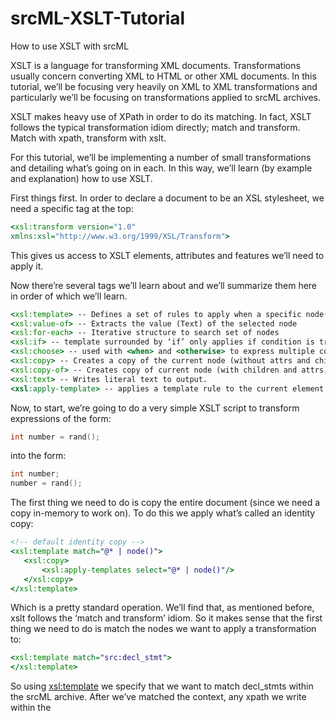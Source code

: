 # srcML-XSLT-Tutorial
How to use XSLT with srcML

XSLT is a language for transforming XML documents. Transformations usually concern converting XML to HTML or other XML documents. In this tutorial, we’ll be focusing very heavily on XML to XML transformations and particularly we’ll be focusing on transformations applied to srcML archives.

XSLT makes heavy use of XPath in order to do its matching. In fact, XSLT follows the typical transformation idiom directly; match and transform. Match with xpath, transform with xslt.

For this tutorial, we’ll be implementing a number of small transformations and detailing what’s going on in each. In this way, we’ll learn (by example and explanation) how to use XSLT.

First things first. In order to declare a document to be an XSL stylesheet, we need a specific tag at the top:

```xslt
<xsl:transform version="1.0"
xmlns:xsl="http://www.w3.org/1999/XSL/Transform">
```

This gives us access to XSLT elements, attributes and features we’ll need to apply it.

Now there’re several tags we’ll learn about and we’ll summarize them here in order of which we’ll learn.
```xslt
<xsl:template> -- Defines a set of rules to apply when a specific node(set of nodes) are matched.
<xsl:value-of> -- Extracts the value (Text) of the selected node
<xsl:for-each> -- Iterative structure to search set of nodes
<xsl:if> -- template surrounded by ‘if’ only applies if condition is true
<xsl:choose> -- used with <when> and <otherwise> to express multiple conditions
<xsl:copy> -- Creates a copy of the current node (without attrs and children)
<xsl:copy-of> -- Creates copy of current node (with children and attrs)
<xsl:text> -- Writes literal text to output.
<xsl:apply-template> -- applies a template rule to the current element or its children
```
Now, to start, we’re going to do a very simple XSLT script to transform expressions of the form:

```c++
int number = rand();
```
into the form:

```c++
int number;
number = rand();
```

The first thing we need to do is copy the entire document (since we need a copy in-memory to work on). To do this we apply what’s called an identity copy:

```xslt
<!-- default identity copy -->
<xsl:template match="@* | node()">
   <xsl:copy>
       <xsl:apply-templates select="@* | node()"/>
   </xsl:copy>
</xsl:template>
```

Which is a pretty standard operation. We’ll find that, as mentioned before, xslt follows the ‘match and transform’ idiom. So it makes sense that the first thing we need to do is match the nodes we want to apply a transformation to:

```xslt
<xsl:template match="src:decl_stmt">
</xsl:template>
```

So using <xsl:template> we specify that we want to match decl_stmts within the srcML archive. After we’ve matched the context, any xpath we write within the <template> will now be built on top of this context (so we don’t need to rewrite it). Let’s get the name of the type next:

```xslt
<xsl:copy-of select="src:decl/src:type/src:name"/>
```

And now add a space between the type and the name of the variable

```xslt
<xsl:text> </xsl:text>
```

Next we add the name of the variable

```xslt
<xsl:copy-of select="src:decl/src:name"/>;
```

This finishes the first part of our transformation. Now the delcaration:

```c++
int number = rand();
```

Would be transformed into:

```c++
int number;
```

As a side note, this would all be copied without proper spacing going in front of the declaration… to copy the spaces properly, we require the xslt tokenize function. All in all, our code so far looks like this:

```xslt
<xsl:template match="src:decl_stmt[src:decl/src:init]">
<!-- Copy the declaration, without any part of the initialization -->
<xsl:text>
</xsl:text>
    <xsl:value-of select="str:tokenize(preceding-sibling::text(), $newline)[2]"/>
    <xsl:copy-of select="src:decl/src:type/src:name"/>
    <xsl:text> </xsl:text>
    <xsl:copy-of select="src:decl/src:name"/>;
```

Now we’re ready to copy the initialization:

```xslt
<xsl:variable name="ndecl">
        <xsl:value-of select="src:decl/src:name[1]"/>
        <xsl:value-of select="src:decl/src:init"/>;
</xsl:variable>
```

We also show off the use of xslt variables here. Now the variable contains the text found in both of these xpath expressions. Again, we need tokenize so that the line:

```xslt
number = rand()
```

is properly indented. Then we output the value of the variable “ndecl” and close the template

```xslt
<!-- Copy the generated try catch with the indentation of the original statement -->
    <xsl:value-of select="str:tokenize(preceding-sibling::text(), $newline)[2]"/>
    <xsl:value-of select="$ndecl"/>
 </xsl:template>
```

This completes our first transformation.

All in all, our code looks like this:

```xslt
<xsl:stylesheet
	xmlns:xsl="http://www.w3.org/1999/XSL/Transform"
	xmlns="http://www.sdml.info/srcML/src"
	xmlns:src="http://www.sdml.info/srcML/src"
	xmlns:cpp="http://www.sdml.info/srcML/cpp"
	xmlns:lit="http://www.sdml.info/srcML/literal"
	xmlns:op="http://www.sdml.info/srcML/operator"
	xmlns:type="http://www.sdml.info/srcML/modifier"
	xmlns:func="http://exslt.org/functions"
	xmlns:common="http://exslt.org/common"
	xmlns:str="http://exslt.org/strings"
	xmlns:set="http://exslt.org/sets"
        extension-element-prefixes="func"
	version="1.0">

	<xsl:include href="srcmltrans.xsl"/>
	<!-- default identity copy -->
	<xsl:template match="@*|node()">
		<xsl:copy>
	  	<xsl:apply-templates select="@*|node()"/>
		</xsl:copy>
	</xsl:template>

	<!--
    	Match declarations with a new operator in the declaration.
	-->

<xsl:template match="src:decl_stmt[src:decl/src:init]">
<!-- Copy the declaration, without any part of the initialization -->
<xsl:text> 
</xsl:text>
	<xsl:value-of select="str:tokenize(preceding-sibling::text(), $newline)[2]"/>
	<xsl:copy-of select="src:decl/src:type/src:name"/>
	<xsl:text> </xsl:text>
	<xsl:copy-of select="src:decl/src:name"/>;
<!-- Wrap a try catch around the initialization of the variable, now in separate statements -->
	<xsl:variable name="ndecl">
		<xsl:value-of select="src:decl/src:name[1]"/>
		<xsl:value-of select="src:decl/src:init"/>;
	</xsl:variable>
<!-- Copy the generated try catch with the indentation of the original statement -->
	<xsl:value-of select="str:tokenize(preceding-sibling::text(), $newline)[2]"/>
	<xsl:value-of select="$ndecl"/>
 </xsl:template>

</xsl:stylesheet>
```


